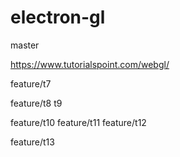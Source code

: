 # electron-gl
master 

https://www.tutorialspoint.com/webgl/


feature/t7

feature/t8
t9

feature/t10
feature/t11
feature/t12



feature/t13
